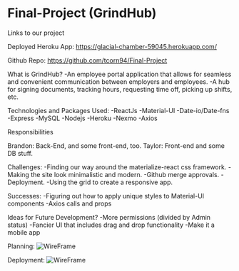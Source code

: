 # Final-Project (GrindHub)

Links to our project

Deployed Heroku App: https://glacial-chamber-59045.herokuapp.com/

Github Repo: https://github.com/tcorn94/Final-Project


What is GrindHub?
-An employee portal application that allows for seamless and convenient
communication between employers and employees.
-A hub for signing documents, tracking hours, requesting time off, picking up
shifts, etc.

Technologies and Packages Used:
-ReactJs
-Material-UI
-Date-io/Date-fns
-Express
-MySQL
-Nodejs
-Heroku
-Nexmo
-Axios

Responsibilities

Brandon: Back-End, and some front-end, too.
Taylor: Front-end and some DB stuff.


Challenges:
-Finding our way around the materialize-react css framework.
-Making the site look minimalistic and modern.
-Github merge approvals.
-Deployment.
-Using the grid to create a responsive app.

Successes:
-Figuring out how to apply unique styles to Material-UI components
-Axios calls and props


Ideas for Future Development?
-More permissions (divided by Admin status)
-Fancier UI that includes drag and drop functionality
-Make it a mobile app

Planning:
![WireFrame](https://i.imgur.com/r8oBFxF.png)

Deployment:
![WireFrame](https://i.imgur.com/N6pMLxX.png)
